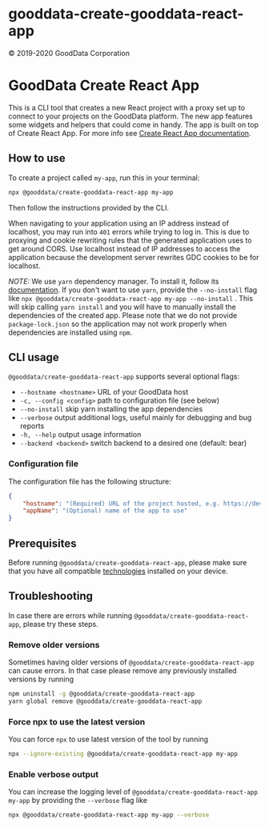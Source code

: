# gooddata-create-gooddata-react-app

© 2019-2020 GoodData Corporation

# GoodData Create React App

This is a CLI tool that creates a new React project with a proxy set up to connect to your projects on the GoodData platform.
The new app features some widgets and helpers that could come in handy.
The app is built on top of Create React App. For more info see [Create React App documentation](https://facebook.github.io/create-react-app/).

## How to use

To create a project called `my-app`, run this in your terminal:

```bash
npx @gooddata/create-gooddata-react-app my-app
```

Then follow the instructions provided by the CLI.

When navigating to your application using an IP address instead of localhost, you may run into `401` errors while trying to log in. This is due to proxying and cookie rewriting rules that the generated application uses to get around CORS. Use localhost instead of IP addresses to access the application because the development server rewrites GDC cookies to be for localhost.

_NOTE:_ We use `yarn` dependency manager. To install it, follow its [documentation](https://yarnpkg.com/lang/en/docs/install). If you don't want to use `yarn`, provide the `--no-install` flag like `npx @gooddata/create-gooddata-react-app my-app --no-install` . This will skip calling `yarn install` and you will have to manually install the dependencies of the created app. Please note that we do not provide `package-lock.json` so the application may not work properly when dependencies are installed using `npm`.

## CLI usage

`@gooddata/create-gooddata-react-app` supports several optional flags:

-   `--hostname <hostname>` URL of your GoodData host
-   `-c, --config <config>` path to configuration file (see below)
-   `--no-install` skip yarn installing the app dependencies
-   `--verbose` output additional logs, useful mainly for debugging and bug reports
-   `-h, --help` output usage information
-   `--backend <backend>` switch backend to a desired one (default: bear)

### Configuration file

The configuration file has the following structure:

```json
{
    "hostname": "(Required) URL of the project hosted, e.g. https://developer.na.gooddata.com",
    "appName": "(Optional) name of the app to use"
}
```

## Prerequisites

Before running `@gooddata/create-gooddata-react-app`, please make sure that you have all compatible [technologies](https://sdk.gooddata.com/gooddata-ui/docs/about_gooddataui.html#supported-technologies) installed on your device.

## Troubleshooting

In case there are errors while running `@gooddata/create-gooddata-react-app`, please try these steps.

### Remove older versions

Sometimes having older versions of `@gooddata/create-gooddata-react-app` can cause errors. In that case please remove any previously installed versions by running

```bash
npm uninstall -g @gooddata/create-gooddata-react-app
yarn global remove @gooddata/create-gooddata-react-app
```

### Force npx to use the latest version

You can force `npx` to use latest version of the tool by running

```bash
npx --ignore-existing @gooddata/create-gooddata-react-app my-app
```

### Enable verbose output

You can increase the logging level of `@gooddata/create-gooddata-react-app my-app` by providing the `--verbose` flag like

```bash
npx @gooddata/create-gooddata-react-app my-app --verbose
```
